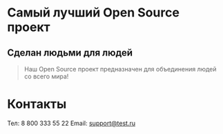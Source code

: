 # Самый лучший Open Source проект

## Сделан людьми для людей

> Наш Open Source проект предназначен для объединения людей со всего мира!

# Контакты
Тел: 8 800 333 55 22
Email: support@test.ru
